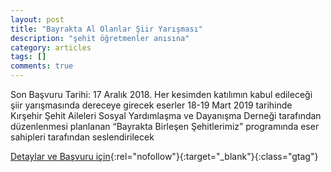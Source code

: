 ```yaml
---
layout: post
title: "Bayrakta Al Olanlar Şiir Yarışması"
description: "şehit öğretmenler anısına"
category: articles
tags: []
comments: true
---
```


Son Başvuru Tarihi: 17 Aralık 2018. 
Her kesimden katılımın kabul edileceği şiir yarışmasında dereceye girecek eserler 18-19 Mart 2019 tarihinde  Kırşehir Şehit Aileleri Sosyal Yardımlaşma ve Dayanışma Derneği tarafından düzenlenmesi planlanan “Bayrakta Birleşen Şehitlerimiz” programında eser sahipleri tarafından seslendirilecek

[Detaylar ve Başvuru için](http://www.kirsehiraktuel.com/bayrakta-al-olanlar-siir-yarismasi-duzenlenecek.html?utm_source=edebiyatyarismalari.com&utm_medium=affiliate&utm_campaign=cpc){:rel="nofollow"}{:target="_blank"}{:class="gtag"}